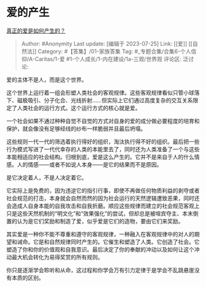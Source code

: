 # 爱的产生
[真正的爱是如何产生的？](https://www.zhihu.com/question/489771645/answer/2530693801)

> Author: #Anonymity
> Last update: [编辑于 2023-07-25]
> Link: [[爱]] [[自然法]]
> Category: #【答集】/01-家族答集
> Tag: #_专题合集/合集6-个人信仰/A-Caritas/1-爱 #1-个人成长/1-内在建设/1a-三观/世界观 
> 评论区:
> 泛讨论:

爱的主体不是人，而是这个世界。

这个世界上运行着一组会形塑人类社会的客观规律。这些客观规律看似只管小球落下、磁极吸引、分子化合、光线折射……但实际上它们通过高度复杂的交互关系限定了人类社会的运行方式。这个运行方式的核心就是爱。

一个社会如果不通过种种自觉不自觉的方式对自身的爱的成分做必要程度的培育和保护，就会像没有足够经线的纱布一样脆弱并且最后坍塌。

这些规则一代一代的筛选着执行得好的组织，淘汰执行得不好的组织。最后把一些行为模式写进了一代代幸存的人类的本能里去了，同时还为人类准备了一个与这些本能相适应的社会结构。归根到底，爱是这么产生的。它并不是来自于人的什么情感。人的情感——或者不如说人本身——是它的结果而不是原因。

是它决定着人，不是人决定着它。

它实际上是免费的，因为违逆它的指引行事，即使不再做任何物质利益的剥夺或者社会规范的打击，本身就会自然而然的因为社会运行的天然逻辑遭致恶果，同时还会造成人自身本能的自我攻击和自我折磨。顺应这些规律而建立的社会规范客观上只是这些天然机制的“明文化”和“效果强化”的尝试，但却总是被喧宾夺主、本末倒置的认为是它们奖励和制造了爱，似乎爱是它们的造物，要由它们来奖励。

其实爱是一种你不能不尊重和遵守的客观规律，一种融入在客观规律中的对人的期望和诫命。它是和自然规律同时产生的。它催生和塑造了人类。它创造了社会。它塑造了你和你的价值观和自我意识。最后决定了你的奉献的冲动以及如何让这个冲动最大机会转化为易得奖赏的所有规则。

你只是逐渐学会聆听和从命，这过程和你学会万有引力定律于是学会不乱跳悬崖没有本质的区别。
